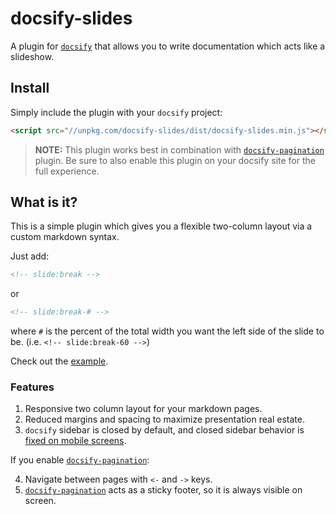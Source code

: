 # docsify-slides

A plugin for [`docsify`](https://docsify.js.org/) that allows you to write documentation which acts like a slideshow.

## Install

Simply include the plugin with your `docsify` project:

```html
<script src="//unpkg.com/docsify-slides/dist/docsify-slides.min.js"></script>
```

> **NOTE:** This plugin works best in combination with [`docsify-pagination`](https://github.com/imyelo/docsify-pagination) plugin.
> Be sure to also enable this plugin on your docsify site for the full experience.

## What is it?

This is a simple plugin which gives you a flexible two-column layout via a custom markdown syntax.

Just add:

```html
<!-- slide:break -->
```

or

```html
<!-- slide:break-# -->
```

where `#` is the percent of the total width you want the left side of the slide to be. (i.e. `<!-- slide:break-60 -->`)

Check out the [example](https://shawntabrizi.github.io/docsify-slides).

### Features

1. Responsive two column layout for your markdown pages.
2. Reduced margins and spacing to maximize presentation real estate.
3. `docsify` sidebar is closed by default, and closed sidebar behavior is [fixed on mobile screens](https://github.com/docsifyjs/docsify/issues/442).

If you enable [`docsify-pagination`](https://github.com/imyelo/docsify-pagination):

4. Navigate between pages with `<-` and `->` keys.
5. [`docsify-pagination`](https://github.com/imyelo/docsify-pagination) acts as a sticky footer, so it is always visible on screen.
